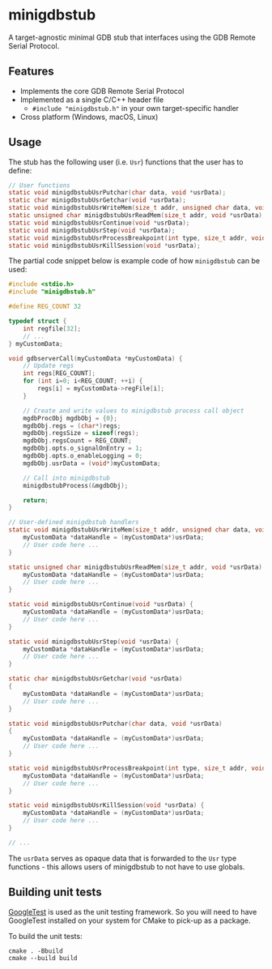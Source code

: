 # minigdbstub
A target-agnostic minimal GDB stub that interfaces using the GDB Remote Serial Protocol.

## Features
- Implements the core GDB Remote Serial Protocol
- Implemented as a single C/C++ header file
    - `#include "minigdbstub.h"` in your own target-specific handler
- Cross platform (Windows, macOS, Linux)

## Usage
The stub has the following user (i.e. `Usr`) functions that the user has to define:
```c
// User functions
static void minigdbstubUsrPutchar(char data, void *usrData);
static char minigdbstubUsrGetchar(void *usrData);
static void minigdbstubUsrWriteMem(size_t addr, unsigned char data, void *usrData);
static unsigned char minigdbstubUsrReadMem(size_t addr, void *usrData);
static void minigdbstubUsrContinue(void *usrData);
static void minigdbstubUsrStep(void *usrData);
static void minigdbstubUsrProcessBreakpoint(int type, size_t addr, void *usrData);
static void minigdbstubUsrKillSession(void *usrData);
```
The partial code snippet below is example code of how `minigdbstub` can be used:
```c
#include <stdio.h>
#include "minigdbstub.h"

#define REG_COUNT 32

typedef struct {
    int regfile[32];
    // ...
} myCustomData;

void gdbserverCall(myCustomData *myCustomData) {
    // Update regs
    int regs[REG_COUNT];
    for (int i=0; i<REG_COUNT; ++i) {
        regs[i] = myCustomData->regFile[i];
    }

    // Create and write values to minigdbstub process call object
    mgdbProcObj mgdbObj = {0};
    mgdbObj.regs = (char*)regs;
    mgdbObj.regsSize = sizeof(regs);
    mgdbObj.regsCount = REG_COUNT;
    mgdbObj.opts.o_signalOnEntry = 1;
    mgdbObj.opts.o_enableLogging = 0;
    mgdbObj.usrData = (void*)myCustomData;

    // Call into minigdbstub
    minigdbstubProcess(&mgdbObj);

    return;
}

// User-defined minigdbstub handlers
static void minigdbstubUsrWriteMem(size_t addr, unsigned char data, void *usrData) {
    myCustomData *dataHandle = (myCustomData*)usrData;
    // User code here ...
}

static unsigned char minigdbstubUsrReadMem(size_t addr, void *usrData) {
    myCustomData *dataHandle = (myCustomData*)usrData;
    // User code here ...
}

static void minigdbstubUsrContinue(void *usrData) {
    myCustomData *dataHandle = (myCustomData*)usrData;
    // User code here ...
}

static void minigdbstubUsrStep(void *usrData) {
    myCustomData *dataHandle = (myCustomData*)usrData;
    // User code here ...
}

static char minigdbstubUsrGetchar(void *usrData)
{
    myCustomData *dataHandle = (myCustomData*)usrData;
    // User code here ...
}

static void minigdbstubUsrPutchar(char data, void *usrData)
{
    myCustomData *dataHandle = (myCustomData*)usrData;
    // User code here ...
}

static void minigdbstubUsrProcessBreakpoint(int type, size_t addr, void *usrData) {
    myCustomData *dataHandle = (myCustomData*)usrData;
    // User code here ...
}

static void minigdbstubUsrKillSession(void *usrData) {
    myCustomData *dataHandle = (myCustomData*)usrData;
    // User code here ...
}

// ...
```

The `usrData` serves as opaque data that is forwarded to the `Usr` type functions - this allows users of
minigdbstub to not have to use globals.

## Building unit tests
[GoogleTest](https://github.com/google/googletest) is used as the unit testing framework. So you will
need to have GoogleTest installed on your system for CMake to pick-up as a package.

To build the unit tests:
```
cmake . -Bbuild
cmake --build build
```


